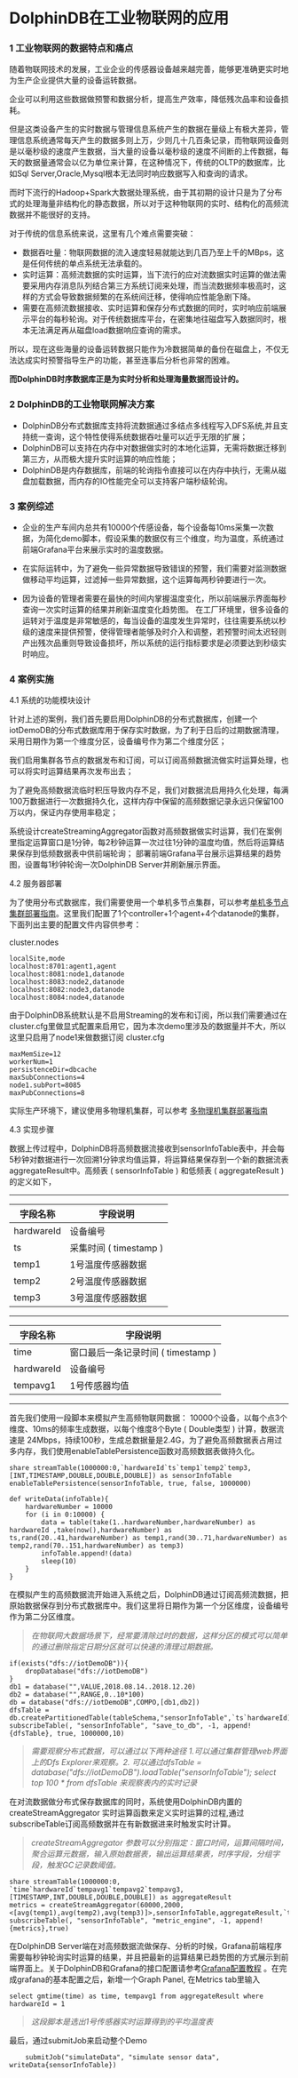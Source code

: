 # DolphinDB在工业物联网的应用

### 1 工业物联网的数据特点和痛点

随着物联网技术的发展，工业企业的传感器设备越来越完善，能够更准确更实时地为生产企业提供大量的设备运转数据。

企业可以利用这些数据做预警和数据分析，提高生产效率，降低残次品率和设备损耗。

但是这类设备产生的实时数据与管理信息系统产生的数据在量级上有极大差异，管理信息系统通常每天产生的数据多则上万，少则几十几百条记录，而物联网设备则是以毫秒级的速度产生数据，当大量的设备以毫秒级的速度不间断的上传数据，每天的数据量通常会以亿为单位来计算，在这种情况下，传统的OLTP的数据库，比如Sql Server,Oracle,Mysql根本无法同时响应数据写入和查询的请求。

而时下流行的Hadoop+Spark大数据处理系统，由于其初期的设计只是为了分布式的处理海量非结构化的静态数据，所以对于这种物联网的实时、结构化的高频流数据并不能很好的支持。

对于传统的信息系统来说，这里有几个难点需要突破：
 
 * 数据吞吐量：物联网数据的流入速度轻易就能达到几百乃至上千的MBps，这是任何传统的单点系统无法承载的。
 * 实时运算：高频流数据的实时运算，当下流行的应对流数据实时运算的做法需要采用内存消息队列结合第三方系统订阅来处理，而当流数据频率极高时，这样的方式会导致数据频繁的在系统间迁移，使得响应性能急剧下降。
 * 需要在高频流数据接收、实时运算和保存分布式数据的同时，实时响应前端展示平台的每秒轮询。对于传统数据库平台，在密集地往磁盘写入数据同时，根本无法满足再从磁盘load数据响应查询的需求。

所以，现在这些海量的设备运转数据只能作为冷数据简单的备份在磁盘上，不仅无法达成实时预警指导生产的功能，甚至连事后分析也非常的困难。

**而DolphinDB时序数据库正是为实时分析和处理海量数据而设计的。**

### 2 DolphinDB的工业物联网解决方案

* DolphinDB分布式数据库支持将流数据通过多结点多线程写入DFS系统,并且支持统一查询，这个特性使得系统数据吞吐量可以近乎无限的扩展；
* DolphinDB可以支持在内存中对数据做实时的本地化运算，无需将数据迁移到第三方，从而极大提升实时运算的响应性能；
* DolphinDB是内存数据库，前端的轮询指令直接可以在内存中执行，无需从磁盘加载数据，而内存的IO性能完全可以支持客户端秒级轮询。

### 3 案例综述

* 企业的生产车间内总共有10000个传感设备，每个设备每10ms采集一次数据，为简化demo脚本，假设采集的数据仅有三个维度，均为温度，系统通过前端Grafana平台来展示实时的温度数据。

* 在实际运转中，为了避免一些异常数据导致错误的预警，我们需要对监测数据做移动平均运算，过滤掉一些异常数据，这个运算每两秒钟要进行一次。

* 因为设备的管理者需要在最快的时间内掌握温度变化，所以前端展示界面每秒查询一次实时运算的结果并刷新温度变化趋势图。
在工厂环境里，很多设备的运转对于温度是非常敏感的，每当设备的温度发生异常时，往往需要系统以秒级的速度来提供预警，使得管理者能够及时介入和调整，若预警时间太迟轻则产出残次品重则导致设备损坏，所以系统的运行指标要求是必须要达到秒级实时响应。

### 4 案例实施

4.1 系统的功能模块设计
	
针对上述的案例，我们首先要启用DolphinDB的分布式数据库，创建一个iotDemoDB的分布式数据库用于保存实时数据，为了利于日后的过期数据清理，采用日期作为第一个维度分区，设备编号作为第二个维度分区；

我们启用集群各节点的数据发布和订阅，可以订阅高频数据流做实时运算处理，也可以将实时运算结果再次发布出去；

为了避免高频数据流临时积压导致内存不足，我们对数据流启用持久化处理，每满100万数据进行一次数据持久化，这样内存中保留的高频数据记录永远只保留100万以内，保证内存使用率稳定；

系统设计createStreamingAggregator函数对高频数据做实时运算，我们在案例里指定运算窗口是1分钟，每2秒钟运算一次过往1分钟的温度均值，然后将运算结果保存到低频数据表中供前端轮询；
部署前端Grafana平台展示运算结果的趋势图，设置每1秒钟轮询一次DolphinDB Server并刷新展示界面。


4.2 服务器部署

为了使用分布式数据库，我们需要使用一个单机多节点集群，可以参考[单机多节点集群部署指南](https://github.com/dolphindb/Tutorials_CN/blob/master/single_machine_cluster_deploy.md)。这里我们配置了1个controller+1个agent+4个datanode的集群，下面列出主要的配置文件内容供参考：

cluster.nodes
```
localSite,mode
localhost:8701:agent1,agent
localhost:8081:node1,datanode
localhost:8083:node2,datanode
localhost:8082:node3,datanode
localhost:8084:node4,datanode
```
由于DolphinDB系统默认是不启用Streaming的发布和订阅，所以我们需要通过在cluster.cfg里做显式配置来启用它，因为本次demo里涉及的数据量并不大，所以这里只启用了node1来做数据订阅
cluster.cfg
```
maxMemSize=12
workerNum=1
persistenceDir=dbcache
maxSubConnections=4
node1.subPort=8085
maxPubConnections=8
```
实际生产环境下，建议使用多物理机集群，可以参考 [多物理机集群部署指南](https://github.com/dolphindb/Tutorials_CN/blob/master/multi_machine_cluster_deploy.md)

4.3 实现步骤

数据上传过程中，DolphinDB将高频数据流接收到sensorInfoTable表中，并会每5秒钟对数据进行一次回溯1分钟求均值运算，将运算结果保存到一个新的数据流表aggregateResult中。高频表 ( sensorInfoTable ) 和低频表 ( aggregateResult )的定义如下，

---
字段名称 | 字段说明
---|---
hardwareId | 设备编号
ts | 采集时间 ( timestamp )
temp1 | 1号温度传感器数据
temp2 | 2号温度传感器数据
temp3 | 3号温度传感器数据
---
字段名称 | 字段说明
---|---
time | 窗口最后一条记录时间 ( timestamp )
hardwareId | 设备编号
tempavg1 | 1号传感器均值
---

首先我们使用一段脚本来模拟产生高频物联网数据： 10000个设备，以每个点3个维度、10ms的频率生成数据，以每个维度8个Byte ( Double类型 ) 计算，数据流速是 24Mbps，持续100秒，生成总数据量是2.4G，为了避免高频数据表占用过多内存，我们使用enableTablePersistence函数对高频数据表做持久化。
```
share streamTable(1000000:0,`hardwareId`ts`temp1`temp2`temp3,[INT,TIMESTAMP,DOUBLE,DOUBLE,DOUBLE]) as sensorInfoTable
enableTablePersistence(sensorInfoTable, true, false, 1000000)

def writeData(infoTable){
	hardwareNumber = 10000
	for (i in 0:10000) {
		data = table(take(1..hardwareNumber,hardwareNumber) as hardwareId ,take(now(),hardwareNumber) as ts,rand(20..41,hardwareNumber) as temp1,rand(30..71,hardwareNumber) as temp2,rand(70..151,hardwareNumber) as temp3)
		infoTable.append!(data)
		sleep(10)
	}
}
```
在模拟产生的高频数据流开始进入系统之后，DolphinDB通过订阅高频流数据，把原始数据保存到分布式数据库中。我们这里将日期作为第一个分区维度，设备编号作为第二分区维度。
> *在物联网大数据场景下，经常要清除过时的数据，这样分区的模式可以简单的通过删除指定日期分区就可以快速的清理过期数据。*

```
if(exists("dfs://iotDemoDB")){
	dropDatabase("dfs://iotDemoDB")
}
db1 = database("",VALUE,2018.08.14..2018.12.20)
db2 = database("",RANGE,0..10*100)
db = database("dfs://iotDemoDB",COMPO,[db1,db2])
dfsTable = db.createPartitionedTable(tableSchema,"sensorInfoTable",`ts`hardwareId)
subscribeTable(, "sensorInfoTable", "save_to_db", -1, append!{dfsTable}, true, 1000000,10)
```
> *需要观察分布式数据，可以通过以下两种途径 1.可以通过集群管理web界面上的Dfs Explorer来观察。2. 可以通过dfsTable = database("dfs://iotDemoDB").loadTable("sensorInfoTable"); select top 100 * from dfsTable 来观察表内的实时记录*

在对流数据做分布式保存数据库的同时，系统使用DolphinDB内置的 createStreamAggregator 实时运算函数来定义实时运算的过程,通过subscribeTable订阅高频数据并在有新数据进来时触发实时计算。
> *createStreamAggregator 参数可以分别指定：窗口时间，运算间隔时间，聚合运算元数据，输入原始数据表，输出运算结果表，时序字段，分组字段，触发GC记录数阈值。*

```
share streamTable(1000000:0, `time`hardwareId`tempavg1`tempavg2`tempavg3, [TIMESTAMP,INT,DOUBLE,DOUBLE,DOUBLE]) as aggregateResult
metrics = createStreamAggregator(60000,2000,<[avg(temp1),avg(temp2),avg(temp3)]>,sensorInfoTable,aggregateResult,`ts,`hardwareId,2000)
subscribeTable(, "sensorInfoTable", "metric_engine", -1, append!{metrics},true)
```
在DolphinDB Server端在对高频数据流做保存、分析的时候，Grafana前端程序需要每秒钟轮询实时运算的结果，并且把最新的运算结果已趋势图的方式展示到前端界面上。关于DolphinDB和Grafana的接口配置请参考[Grafana配置教程](https://www.github.com/dolphindb/grafana-datasource/blob/master/README.md)
。在完成grafana的基本配置之后，新增一个Graph Panel, 在Metrics tab里输入

```
select gmtime(time) as time, tempavg1 from aggregateResult where hardwareId = 1
```
> *这段脚本是选出1号传感器实时运算得到的平均温度表*


最后，通过submitJob来启动整个Demo
```
    submitJob("simulateData", "simulate sensor data", writeData{sensorInfoTable})
```
